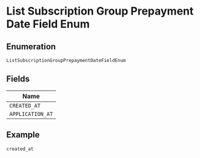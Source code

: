 
# List Subscription Group Prepayment Date Field Enum

## Enumeration

`ListSubscriptionGroupPrepaymentDateFieldEnum`

## Fields

| Name |
|  --- |
| `CREATED_AT` |
| `APPLICATION_AT` |

## Example

```
created_at
```


